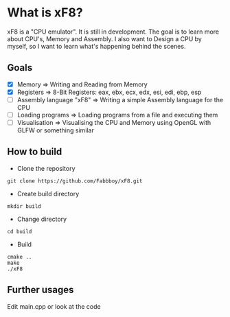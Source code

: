 # What is xF8?
xF8 is a "CPU emulator". It is still in development. The goal is to learn more about CPU's, Memory and Assembly. I also want to  Design a CPU by myself, so I want to learn what's happening behind the scenes.

## Goals
- [x] Memory => Writing and Reading from Memory
- [x] Registers => 8-Bit Registers:  eax, ebx, ecx, edx, esi, edi, ebp, esp
- [ ] Assembly language "xF8" => Writing a simple Assembly language for the CPU
- [ ] Loading programs => Loading programs from a file and executing them
- [ ] Visualisation => Visualising the CPU and Memory using OpenGL with GLFW or something similar

## How to build
- Clone the repository
```
git clone https://github.com/Fabbboy/xF8.git
```
- Create build directory
```
mkdir build
```
- Change directory
```
cd build
```
- Build
```
cmake ..
make
./xF8
```

## Further usages
Edit main.cpp or look at the code

